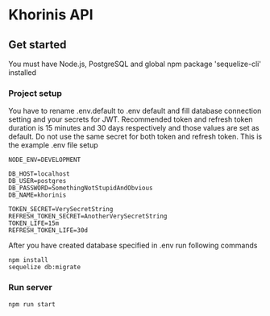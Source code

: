 # Khorinis API

## Get started
You must have Node.js, PostgreSQL and global npm package 'sequelize-cli' installed

### Project setup
You have to rename .env.default to .env default and fill database connection setting and your secrets for JWT.
Recommended token and refresh token duration is 15 minutes and 30 days respectively and those values are set as default. Do not use the same secret for both token and refresh token.
This is the example .env file setup
```
NODE_ENV=DEVELOPMENT

DB_HOST=localhost
DB_USER=postgres
DB_PASSWORD=SomethingNotStupidAndObvious
DB_NAME=khorinis

TOKEN_SECRET=VerySecretString
REFRESH_TOKEN_SECRET=AnotherVerySecretString
TOKEN_LIFE=15m
REFRESH_TOKEN_LIFE=30d
```

After you have created database specified in .env run following commands
```
npm install
sequelize db:migrate
```

### Run server
```
npm run start
```
